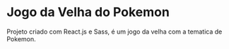 # Jogo da Velha do Pokemon 

Projeto criado com React.js e Sass, é um jogo da velha com a tematica de Pokemon. 